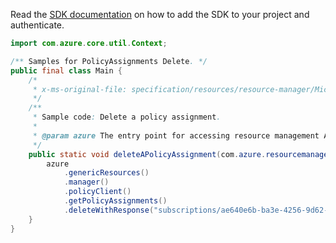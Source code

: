 Read the [SDK documentation](https://github.com/Azure/azure-sdk-for-java/blob/azure-resourcemanager_2.14.0/sdk/resourcemanager/azure-resourcemanager/README.md) on how to add the SDK to your project and authenticate.

```java
import com.azure.core.util.Context;

/** Samples for PolicyAssignments Delete. */
public final class Main {
    /*
     * x-ms-original-file: specification/resources/resource-manager/Microsoft.Authorization/stable/2021-06-01/examples/deletePolicyAssignment.json
     */
    /**
     * Sample code: Delete a policy assignment.
     *
     * @param azure The entry point for accessing resource management APIs in Azure.
     */
    public static void deleteAPolicyAssignment(com.azure.resourcemanager.AzureResourceManager azure) {
        azure
            .genericResources()
            .manager()
            .policyClient()
            .getPolicyAssignments()
            .deleteWithResponse("subscriptions/ae640e6b-ba3e-4256-9d62-2993eecfa6f2", "EnforceNaming", Context.NONE);
    }
}
```
